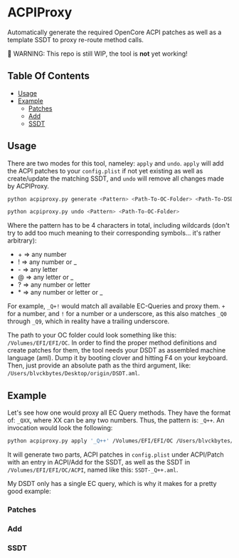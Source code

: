 # ACPIProxy

Automatically generate the required OpenCore ACPI patches as well as a template SSDT to proxy re-route method calls.

🧨 WARNING: This repo is still WIP, the tool is **not** yet working!

## Table Of Contents

* [Usage](#usage)
* [Example](#example)
  * [Patches](#patches)
  * [Add](#add)
  * [SSDT](#ssdt)

## Usage

There are two modes for this tool, nameley: `apply` and `undo`. `apply` will add the ACPI patches to your `config.plist` if not yet existing as well as create/update the matching SSDT, and `undo` will remove all changes made by ACPIProxy.

```bash
python acpiproxy.py generate <Pattern> <Path-To-OC-Folder> <Path-To-DSDT.aml>
```

```bash
python acpiproxy.py undo <Pattern> <Path-To-OC-Folder>
```

Where the pattern has to be 4 characters in total, including wildcards (don't try to add too much meaning to their corresponding symbols... it's rather arbitrary):
* \+ => any number
* ! => any number or _
* \- => any letter
* @ => any letter or _
* ? => any number or letter
* \* => any number or letter or _

For example, `_Q+!` would match all available EC-Queries and proxy them. `+` for a number, and `!` for a number or a underscore, as this also matches `_Q0` through `_Q9`, which in reality have a trailing underscore.

The path to your OC folder could look something like this: `/Volumes/EFI/EFI/OC`. In order to find the proper method definitions and create patches for them, the tool needs your DSDT as assembled machine language (aml). Dump it by booting clover and hitting F4 on your keyboard. Then, just provide an absolute path as the third argument, like: `/Users/blvckbytes/Desktop/origin/DSDT.aml`.

## Example

Let's see how one would proxy all EC Query methods. They have the format of: `_QXX`, where XX can be any two numbers. Thus, the pattern is: `_Q++`. An invocation would look the following:

```bash
python acpiproxy.py apply '_Q++' /Volumes/EFI/EFI/OC /Users/blvckbytes/Desktop/origin/DSDT.aml
```

It will generate two parts, ACPI patches in `config.plist` under ACPI/Patch with an entry in ACPI/Add for the SSDT, as well as the SSDT in `/Volumes/EFI/EFI/OC/ACPI`, named like this: `SSDT-_Q++.aml`.

My DSDT only has a single EC query, which is why it makes for a pretty good example:

### Patches

### Add

### SSDT